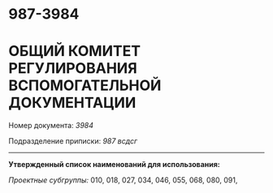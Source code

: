 # 987-3984
# ОБЩИЙ КОМИТЕТ РЕГУЛИРОВАНИЯ ВСПОМОГАТЕЛЬНОЙ ДОКУМЕНТАЦИИ

Номер документа: *3984*

Подразделение приписки: *987 всдсг*
-- -- -- -- --
**Утвержденный список наименований для использования:**

*Проектные субгруппы:* 010, 018, 027, 034, 046, 055, 068, 080, 091,
